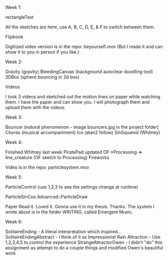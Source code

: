 Week 1: 

rectangleTest

All the sketches are here, use A, B, C, D, E, & F to switch between them. 

Flipbook

Digitized video version is in the repo: beyourself.mov
(But I made it and can show it to you in person if you like.)

Week 2:

Gravity (gravity)
BleedingCanvas (background autoclear doodling tool)
3DBox (sphere bouncing in 3d box)

Videos

I took 3 videos and sketched out the motion lines on paper while watching them. I have the paper and can show you. I will photograph them and upload them with the videos.

Week 3:

Bouncer (natural phenomenon - image bouncers.jpg in the project folder)
Chores (musical accompaniment)
Ico (atan2 follow)
SinSquared (Whitney)

Week 4:

Finished Whitney last week
PiratePad updated
OF->Processing => line_creature (OF sketch to Processing)
Fireworks

Video is in the repo: particlesystem.mov

Week 5:

ParticleControl (use 1,2,3 to see the settings change at runtime)
<!-- :::I don't like what I've done here. I need to see you about images.::: -->
ParticleSinCos
Advanced::ParticleDraw

Paper
Read it. Loved it. Gonna use it in my thesis. Thanks. The system I wrote about is in the folder WRITING, called Emergent Music.

Week 6:

SolitaireEnding - A literal interpretation which inspired...
SolitaireEndingAbstract - I think of it as Impressionist Rain
Attraction - Use 1,2,3,4,5 to control the experience
StrangeAttractorOwen - I didn't "do" this assignment as attempt to do a couple things and modified Owen's beautiful work

